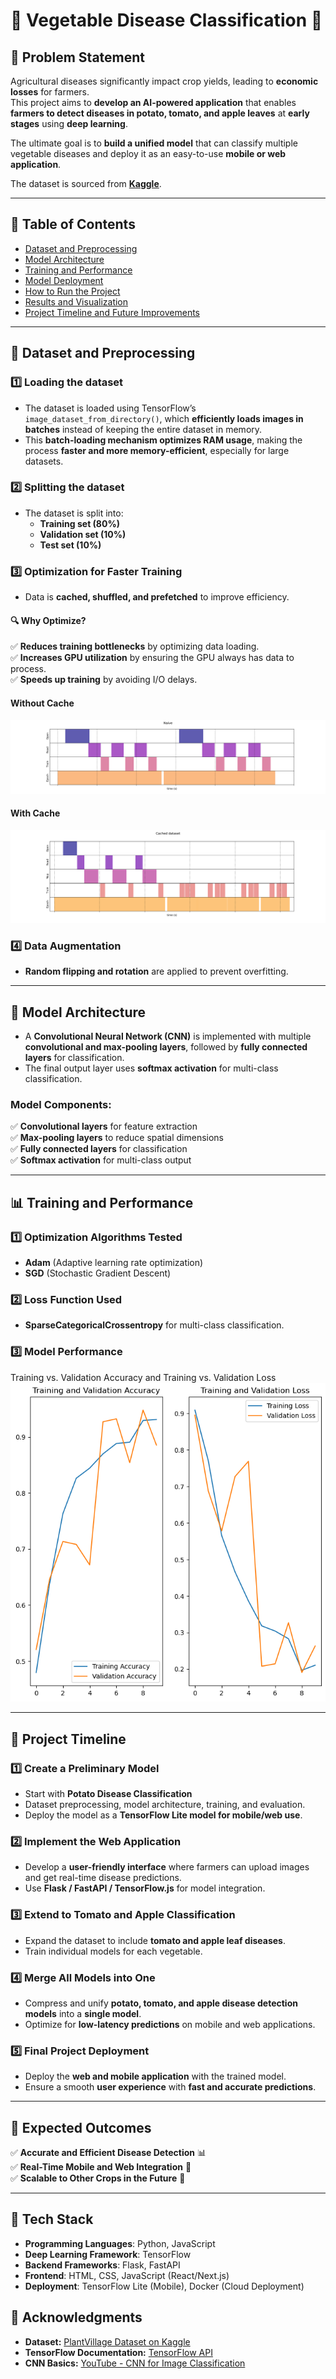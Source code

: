 # 🌿 **Vegetable Disease Classification** 🦠  

## 📌 **Problem Statement**  
Agricultural diseases significantly impact crop yields, leading to **economic losses** for farmers.  
This project aims to **develop an AI-powered application** that enables **farmers to detect diseases in potato, tomato, and apple leaves** at **early stages** using **deep learning**.  

The ultimate goal is to **build a unified model** that can classify multiple vegetable diseases and deploy it as an easy-to-use **mobile or web application**.  

The dataset is sourced from **[Kaggle](https://www.kaggle.com/arjuntejaswi/plant-village)**.  

---

## 📌 **Table of Contents**  
- [Dataset and Preprocessing](#dataset-and-preprocessing)  
- [Model Architecture](#model-architecture)  
- [Training and Performance](#training-and-performance)  
- [Model Deployment](#model-deployment)  
- [How to Run the Project](#how-to-run-the-project)  
- [Results and Visualization](#results-and-visualization)  
- [Project Timeline and Future Improvements](#project-timeline)  

---

## 📂 **Dataset and Preprocessing**  

### 1️⃣ **Loading the dataset**  
- The dataset is loaded using TensorFlow’s `image_dataset_from_directory()`, which **efficiently loads images in batches** instead of keeping the entire dataset in memory.  
- This **batch-loading mechanism optimizes RAM usage**, making the process **faster and more memory-efficient**, especially for large datasets.  

### 2️⃣ **Splitting the dataset**  
- The dataset is split into:  
  - **Training set (80%)**  
  - **Validation set (10%)**  
  - **Test set (10%)**  

### 3️⃣ **Optimization for Faster Training**  
- Data is **cached, shuffled, and prefetched** to improve efficiency.  

#### 🔍 **Why Optimize?**  
✅ **Reduces training bottlenecks** by optimizing data loading.  
✅ **Increases GPU utilization** by ensuring the GPU always has data to process.  
✅ **Speeds up training** by avoiding I/O delays.  

#### Without Cache 
![Alt Text](withOp.svg)
#### With Cache 
![Alt Text](cached_dataset.svg)
### 4️⃣ **Data Augmentation**  
- **Random flipping and rotation** are applied to prevent overfitting.  

---

## 🧠 **Model Architecture**  

- A **Convolutional Neural Network (CNN)** is implemented with multiple **convolutional and max-pooling layers**, followed by **fully connected layers** for classification.  
- The final output layer uses **softmax activation** for multi-class classification.  

### **Model Components:**  
✅ **Convolutional layers** for feature extraction  
✅ **Max-pooling layers** to reduce spatial dimensions  
✅ **Fully connected layers** for classification  
✅ **Softmax activation** for multi-class output  

---

## 📊 **Training and Performance**  

### 1️⃣ **Optimization Algorithms Tested**  
- **Adam** (Adaptive learning rate optimization)  
- **SGD** (Stochastic Gradient Descent)  

### 2️⃣ **Loss Function Used**  
- **SparseCategoricalCrossentropy** for multi-class classification.  

### 3️⃣ **Model Performance**  
Training vs. Validation Accuracy and Training vs. Validation Loss  
![Alt Text](output.png)

---

## 📅 **Project Timeline**  

### 1️⃣ **Create a Preliminary Model**  
- Start with **Potato Disease Classification**  
- Dataset preprocessing, model architecture, training, and evaluation.  
- Deploy the model as a **TensorFlow Lite model for mobile/web use**.  

### 2️⃣ **Implement the Web Application**  
- Develop a **user-friendly interface** where farmers can upload images and get real-time disease predictions.  
- Use **Flask / FastAPI / TensorFlow.js** for model integration.  

### 3️⃣ **Extend to Tomato and Apple Classification**  
- Expand the dataset to include **tomato and apple leaf diseases**.  
- Train individual models for each vegetable.  

### 4️⃣ **Merge All Models into One**  
- Compress and unify **potato, tomato, and apple disease detection models** into a **single model**.  
- Optimize for **low-latency predictions** on mobile and web applications.  

### 5️⃣ **Final Project Deployment**  
- Deploy the **web and mobile application** with the trained model.  
- Ensure a smooth **user experience** with **fast and accurate predictions**.  

---

## 🌟 **Expected Outcomes**  
✅ **Accurate and Efficient Disease Detection** 📊  
✅ **Real-Time Mobile and Web Integration** 📱  
✅ **Scalable to Other Crops in the Future** 🌱  

---

## 🚀 **Tech Stack**  


 - **Programming Languages**: Python, JavaScript
 - **Deep Learning Framework**: TensorFlow 
 - **Backend Frameworks**: Flask, FastAPI 
 - **Frontend**: HTML, CSS, JavaScript (React/Next.js) 
 - **Deployment**: TensorFlow Lite (Mobile), Docker (Cloud Deployment) 


## 📢 **Acknowledgments**  
- **Dataset:** [PlantVillage Dataset on Kaggle](https://www.kaggle.com/arjuntejaswi/plant-village)  
- **TensorFlow Documentation:** [TensorFlow API](https://www.tensorflow.org/api_docs/python/tf/keras)  
- **CNN Basics:** [YouTube - CNN for Image Classification](https://www.youtube.com/watch?v=zfiSAzpy9NM)  
